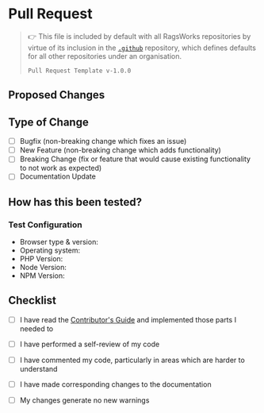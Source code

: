 # Pull Request

> 👉 This file is included by default with all RagsWorks repositories by virtue of its inclusion in the [`.github`](https://github.com/ragsworks/.github) repository, which defines defaults for all other repositories under an organisation.
>
> `Pull Request Template v-1.0.0`

## Proposed Changes

<!--
Please include a summary of the changes and which issue was fixed.
Please also list any dependencies that are required for this change.
-->

## Type of Change

<!--
Please select the desired item checkbox and change it to "[x]", then delete the options that are not relevant
-->

- [ ] Bugfix (non-breaking change which fixes an issue)
- [ ] New Feature (non-breaking change which adds functionality)
- [ ] Breaking Change (fix or feature that would cause existing functionality to not work as expected)
- [ ] Documentation Update

## How has this been tested?

<!--
Please describe the tests you ran to verify your changes.
Provide instructions so that we can replicate your tests.
Please also list any relevant details for your test configuration(s).
-->

### Test Configuration

- Browser type & version:
- Operating system:
- PHP Version:
- Node Version:
- NPM Version:

## Checklist

<!-- Select checkboxes by changing "[ ]" to "[x]" -->

- [ ] I have read the [Contributor's Guide](https://github.com/Ragdata/.github/blob/master/.github/CONTRIBUTING.md) and implemented those parts I needed to
- [ ] I have performed a self-review of my code
- [ ] I have commented my code, particularly in areas which are harder to understand
- [ ] I have made corresponding changes to the documentation
- [ ] My changes generate no new warnings


